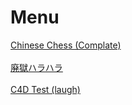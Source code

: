 # Menu


  <head>
    <meta http-equiv="Content-Type" content="text/html; charset=utf-8" />
  </head>
  <body>
    <a href="https://tomyung.github.io/games/zgxq/index.html">Chinese Chess (Complate)
  </a>
  <br></br>
  <a href="https://tomyung.github.io/videos/sm18804900.mp4">廃獄ハラハラ
  </a>
  <br></br>
  <a href="https://tomyung.github.io/videos/嘿嘿.mp4">C4D Test (laugh)
  </a>
  </body>
